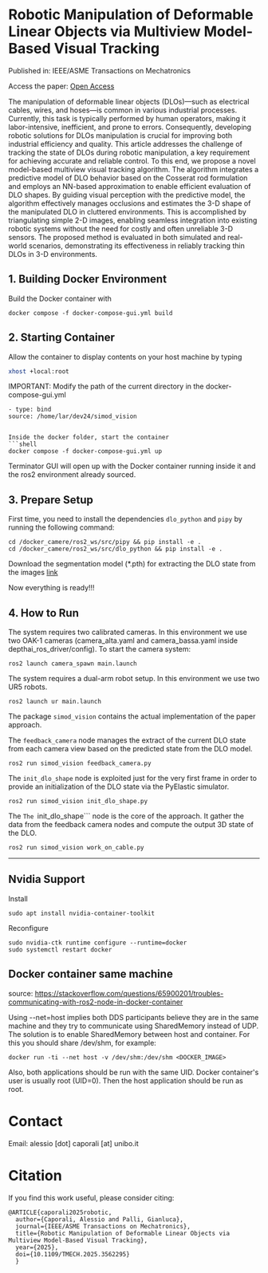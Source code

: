 # Robotic Manipulation of Deformable Linear Objects via Multiview Model-Based Visual Tracking

Published in: IEEE/ASME Transactions on Mechatronics

Access the paper: [Open Access](https://ieeexplore.ieee.org/document/10993307)



The manipulation of deformable linear objects (DLOs)—such as electrical cables, wires, and hoses—is common in various industrial processes. Currently, this task is typically performed by human operators, making it labor-intensive, inefficient, and prone to errors. Consequently, developing robotic solutions for DLOs manipulation is crucial for improving both industrial efficiency and quality. This article addresses the challenge of tracking the state of DLOs during robotic manipulation, a key requirement for achieving accurate and reliable control. To this end, we propose a novel model-based multiview visual tracking algorithm. The algorithm integrates a predictive model of DLO behavior based on the Cosserat rod formulation and employs an NN-based approximation to enable efficient evaluation of DLO shapes. By guiding visual perception with the predictive model, the algorithm effectively manages occlusions and estimates the 3-D shape of the manipulated DLO in cluttered environments. This is accomplished by triangulating simple 2-D images, enabling seamless integration into existing robotic systems without the need for costly and often unreliable 3-D sensors. The proposed method is evaluated in both simulated and real-world scenarios, demonstrating its effectiveness in reliably tracking thin DLOs in 3-D environments.




## 1. Building Docker Environment

Build the Docker container with

```shell
docker compose -f docker-compose-gui.yml build
```

## 2. Starting Container

Allow the container to display contents on your host machine by typing

```bash
xhost +local:root
```

IMPORTANT: Modify the path of the current directory in the docker-compose-gui.yml
```shell
- type: bind
source: /home/lar/dev24/simod_vision
```

```shell

Inside the docker folder, start the container
```shell
docker compose -f docker-compose-gui.yml up
```

Terminator GUI will open up with the Docker container running inside it and the ros2 environment already sourced.


## 3. Prepare Setup

First time, you need to install the dependencies ```dlo_python``` and ```pipy``` by running the following command:

```shell
cd /docker_camere/ros2_ws/src/pipy && pip install -e .
cd /docker_camere/ros2_ws/src/dlo_python && pip install -e .
```


Download the segmentation model (*.pth) for extracting the DLO state from the images [link]([mega](https://mega.nz/file/hMUhGbiT#mdodEgnuWR_6jnfvLI2W6KKYp0UUAmdVs4Nt2Lj3xNU))


Now everything is ready!!!




## 4. How to Run

The system requires two calibrated cameras. In this environment we use two OAK-1 cameras (camera_alta.yaml and camera_bassa.yaml inside depthai_ros_driver/config). To start the camera system:

```shell
ros2 launch camera_spawn main.launch
```

The system requires a dual-arm robot setup. In this environment we use two UR5 robots.


```shell
ros2 launch ur main.launch
```

The package ```simod_vision``` contains the actual implementation of the paper approach. 

The ```feedback_camera``` node manages the extract of the current DLO state from each camera view based on the predicted state from the DLO model. 

```shell
ros2 run simod_vision feedback_camera.py
```

The ```init_dlo_shape``` node is exploited just for the very first frame in order to provide an initialization of the DLO state via the PyElastic simulator.
```shell
ros2 run simod_vision init_dlo_shape.py
```

The ```The ```init_dlo_shape``` node is the core of the approach. It gather the data from the feedback camera nodes and compute the output 3D state of the DLO.

```shell
ros2 run simod_vision work_on_cable.py
```




--------------------------------------------------------------
## Nvidia Support

Install
```shell
sudo apt install nvidia-container-toolkit
```
Reconfigure
```shell
sudo nvidia-ctk runtime configure --runtime=docker
sudo systemctl restart docker
```
## Docker container same machine
source: https://stackoverflow.com/questions/65900201/troubles-communicating-with-ros2-node-in-docker-container

Using --net=host implies both DDS participants believe they are in the same machine and they try to communicate using SharedMemory instead of UDP.
The solution is to enable SharedMemory between host and container. For this you should share /dev/shm, for example:
```shell
docker run -ti --net host -v /dev/shm:/dev/shm <DOCKER_IMAGE>
```
Also, both applications should be run with the same UID. Docker container's user is usually root (UID=0). Then the host application should be run as root.



# Contact

Email: alessio [dot] caporali [at] unibo.it


# Citation
If you find this work useful, please consider citing:

```
@ARTICLE{caporali2025robotic,
  author={Caporali, Alessio and Palli, Gianluca},
  journal={IEEE/ASME Transactions on Mechatronics}, 
  title={Robotic Manipulation of Deformable Linear Objects via Multiview Model-Based Visual Tracking}, 
  year={2025},
  doi={10.1109/TMECH.2025.3562295}
  }
```

